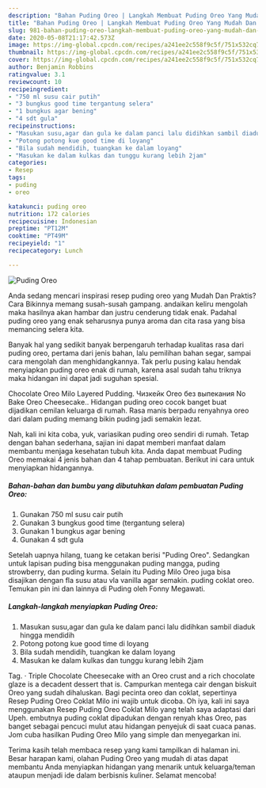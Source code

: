 ```yaml
---
description: "Bahan Puding Oreo | Langkah Membuat Puding Oreo Yang Mudah Dan Praktis"
title: "Bahan Puding Oreo | Langkah Membuat Puding Oreo Yang Mudah Dan Praktis"
slug: 981-bahan-puding-oreo-langkah-membuat-puding-oreo-yang-mudah-dan-praktis
date: 2020-05-08T21:17:42.573Z
image: https://img-global.cpcdn.com/recipes/a241ee2c558f9c5f/751x532cq70/puding-oreo-foto-resep-utama.jpg
thumbnail: https://img-global.cpcdn.com/recipes/a241ee2c558f9c5f/751x532cq70/puding-oreo-foto-resep-utama.jpg
cover: https://img-global.cpcdn.com/recipes/a241ee2c558f9c5f/751x532cq70/puding-oreo-foto-resep-utama.jpg
author: Benjamin Robbins
ratingvalue: 3.1
reviewcount: 10
recipeingredient:
- "750 ml susu cair putih"
- "3 bungkus good time tergantung selera"
- "1 bungkus agar bening"
- "4 sdt gula"
recipeinstructions:
- "Masukan susu,agar dan gula ke dalam panci lalu didihkan sambil diaduk hingga mendidih"
- "Potong potong kue good time di loyang"
- "Bila sudah mendidih, tuangkan ke dalam loyang"
- "Masukan ke dalam kulkas dan tunggu kurang lebih 2jam"
categories:
- Resep
tags:
- puding
- oreo

katakunci: puding oreo 
nutrition: 172 calories
recipecuisine: Indonesian
preptime: "PT12M"
cooktime: "PT49M"
recipeyield: "1"
recipecategory: Lunch

---
```



![Puding Oreo](https://img-global.cpcdn.com/recipes/a241ee2c558f9c5f/751x532cq70/puding-oreo-foto-resep-utama.jpg)

Anda sedang mencari inspirasi resep puding oreo yang Mudah Dan Praktis? Cara Bikinnya memang susah-susah gampang. andaikan keliru mengolah maka hasilnya akan hambar dan justru cenderung tidak enak. Padahal puding oreo yang enak seharusnya punya aroma dan cita rasa yang bisa memancing selera kita.

Banyak hal yang sedikit banyak berpengaruh terhadap kualitas rasa dari puding oreo, pertama dari jenis bahan, lalu pemilihan bahan segar, sampai cara mengolah dan menghidangkannya. Tak perlu pusing kalau hendak menyiapkan puding oreo enak di rumah, karena asal sudah tahu triknya maka hidangan ini dapat jadi suguhan spesial.

Chocolate Oreo Milo Layered Pudding. Чизкейк Oreo без выпекания No Bake Oreo Cheesecake.. Hidangan puding oreo cocok banget buat dijadikan cemilan keluarga di rumah. Rasa manis berpadu renyahnya oreo dari dalam puding memang bikin puding jadi semakin lezat.


Nah, kali ini kita coba, yuk, variasikan puding oreo sendiri di rumah. Tetap dengan bahan sederhana, sajian ini dapat memberi manfaat dalam membantu menjaga kesehatan tubuh kita. Anda dapat membuat Puding Oreo memakai 4 jenis bahan dan 4 tahap pembuatan. Berikut ini cara untuk menyiapkan hidangannya.

<!--inarticleads1-->

##### Bahan-bahan dan bumbu yang dibutuhkan dalam pembuatan Puding Oreo:

1. Gunakan 750 ml susu cair putih
1. Gunakan 3 bungkus good time (tergantung selera)
1. Gunakan 1 bungkus agar bening
1. Gunakan 4 sdt gula


Setelah uapnya hilang, tuang ke cetakan berisi &#34;Puding Oreo&#34;. Sedangkan untuk lapisan puding bisa menggunakan puding mangga, puding strowberry, dan puding kurma. Selain itu Puding Milo Oreo juga bisa disajikan dengan fla susu atau vla vanilla agar semakin. puding coklat oreo. Temukan pin ini dan lainnya di Puding oleh Fonny Megawati. 

<!--inarticleads2-->

##### Langkah-langkah menyiapkan Puding Oreo:

1. Masukan susu,agar dan gula ke dalam panci lalu didihkan sambil diaduk hingga mendidih
1. Potong potong kue good time di loyang
1. Bila sudah mendidih, tuangkan ke dalam loyang
1. Masukan ke dalam kulkas dan tunggu kurang lebih 2jam


Tag. · Triple Chocolate Cheesecake with an Oreo crust and a rich chocolate glaze is a decadent dessert that is. Campurkan mentega cair dengan biskuit Oreo yang sudah dihaluskan. Bagi pecinta oreo dan coklat, sepertinya Resep Puding Oreo Coklat Milo ini wajib untuk dicoba. Oh iya, kali ini saya menggunakan Resep Puding Oreo Coklat Milo yang telah saya adaptasi dari Upeh. embutnya puding coklat dipadukan dengan renyah khas Oreo, pas banget sebagai pencuci mulut atau hidangan penyejuk di saat cuaca panas. Jom cuba hasilkan Puding Oreo Milo yang simple dan menyegarkan ini. 

Terima kasih telah membaca resep yang kami tampilkan di halaman ini. Besar harapan kami, olahan Puding Oreo yang mudah di atas dapat membantu Anda menyiapkan hidangan yang menarik untuk keluarga/teman ataupun menjadi ide dalam berbisnis kuliner. Selamat mencoba!
